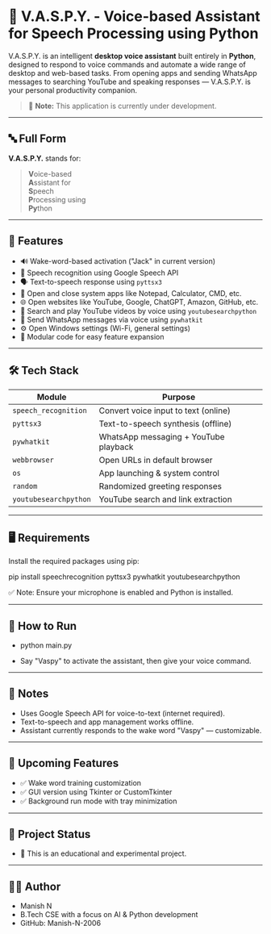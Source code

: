 # 🤖 V.A.S.P.Y. - Voice-based Assistant for Speech Processing using Python

V.A.S.P.Y. is an intelligent **desktop voice assistant** built entirely in **Python**, designed to respond to voice commands and automate a wide range of desktop and web-based tasks. From opening apps and sending WhatsApp messages to searching YouTube and speaking responses — V.A.S.P.Y. is your personal productivity companion.

> 🚧 **Note:** This application is currently under development. 

---

## 🔤 Full Form

**V.A.S.P.Y.** stands for:

> **V**oice-based  
> **A**ssistant for  
> **S**peech  
> **P**rocessing using  
> **Py**thon

---

## 🎯 Features

- 🔊 Wake-word-based activation ("Jack" in current version)
- 🧠 Speech recognition using Google Speech API
- 🗣 Text-to-speech response using `pyttsx3`
- 📂 Open and close system apps like Notepad, Calculator, CMD, etc.
- 🌐 Open websites like YouTube, Google, ChatGPT, Amazon, GitHub, etc.
- 🎵 Search and play YouTube videos by voice using `youtubesearchpython`
- 💬 Send WhatsApp messages via voice using `pywhatkit`
- ⚙️ Open Windows settings (Wi-Fi, general settings)
- 📌 Modular code for easy feature expansion

---

## 🛠 Tech Stack

| Module              | Purpose                               |
|---------------------|----------------------------------------|
| `speech_recognition`| Convert voice input to text (online)   |
| `pyttsx3`           | Text-to-speech synthesis (offline)     |
| `pywhatkit`         | WhatsApp messaging + YouTube playback  |
| `webbrowser`        | Open URLs in default browser           |
| `os`                | App launching & system control         |
| `random`            | Randomized greeting responses          |
| `youtubesearchpython` | YouTube search and link extraction   |

---

## 🖥 Requirements

Install the required packages using pip:

pip install speechrecognition pyttsx3 pywhatkit youtubesearchpython

✅ Note: Ensure your microphone is enabled and Python is installed.

---

## 🚀 How to Run

- python main.py

- Say "Vaspy" to activate the assistant, then give your voice command.

---

## 🔐 Notes
- Uses Google Speech API for voice-to-text (internet required).
- Text-to-speech and app management works offline.
- Assistant currently responds to the wake word "Vaspy" — customizable.

---

## 🔄 Upcoming Features

- ✅ Wake word training customization
- ✅ GUI version using Tkinter or CustomTkinter
- ✅ Background run mode with tray minimization

---

## 🧠 Project Status

- 📌 This is an educational and experimental project.

---

## 🧑‍💻 Author

- Manish N
- B.Tech CSE with a focus on AI & Python development
- GitHub: Manish-N-2006
